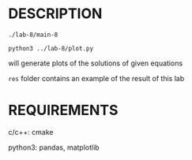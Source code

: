# DESCRIPTION

`./lab-8/main-8`

`python3 ../lab-8/plot.py`

will generate plots of the solutions of given equations

`res` folder contains an example of the result of this lab

# REQUIREMENTS

c/c++: cmake

python3: pandas, matplotlib
